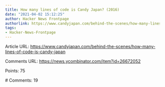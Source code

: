 ```yaml
---
title: How many lines of code is Candy Japan? (2016)
date: "2021-04-02 15:12:25"
author: Hacker News Frontpage
authorlink: https://www.candyjapan.com/behind-the-scenes/how-many-lines-of-code-is-candy-japan
tags:
- Hacker-News-Frontpage
---
```


<p>Article URL: <a href="https://www.candyjapan.com/behind-the-scenes/how-many-lines-of-code-is-candy-japan">https://www.candyjapan.com/behind-the-scenes/how-many-lines-of-code-is-candy-japan</a></p>
<p>Comments URL: <a href="https://news.ycombinator.com/item?id=26672052">https://news.ycombinator.com/item?id=26672052</a></p>
<p>Points: 75</p>
<p># Comments: 19</p>

